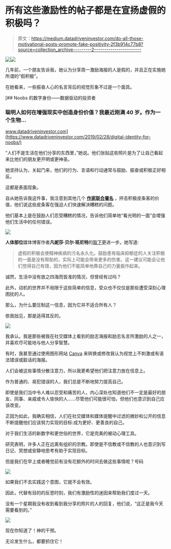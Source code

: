 # 所有这些激励性的帖子都是在宣扬虚假的积极吗？

> 原文：<https://medium.datadriveninvestor.com/do-all-those-motivational-posts-promote-fake-positivity-2f3b914c77b8?source=collection_archive---------2----------------------->

[![](img/30f0585d73850af2a98bc7d48ffbf458.png)](http://www.track.datadriveninvestor.com/1B9E)![](img/3e3ba27bf79b6b34ded068a35e49c3c0.png)

几年前，一个朋友告诉我，她认为分享周一激励海报的人是假的，并且正在实施她所谓的“假积极”。

在她看来，一些振奋人心的名言背后的视觉形象不过是一个面具。

[](https://www.datadriveninvestor.com/2019/02/28/digital-identity-for-noobs/) [## Noobs 的数字身份——数据驱动的投资者

### 聪明人如何在增强现实中创造身份价值？我最近刚满 40 岁。作为一个生物…

www.datadriveninvestor.com](https://www.datadriveninvestor.com/2019/02/28/digital-identity-for-noobs/) 

“人们不是生活在他们分享的东西里，”她说。他们张贴这些照片是为了让自己看起来比他们的朋友更开明或更神圣。

她坚持认为，关起门来，他们的行为、言语和行动通常与鼓励、振奋或积极正好相反。

这都是表面现象。

自从她告诉我这件事，我注意到其他几个 [**作家联合署名**](https://medium.com/@rachelwayne/why-positivity-culture-is-a-problem-f55aac748461) ，抨击积极皮条客的价值，他们说这些皮条客在强迫人们快速解决糟糕的问题。

他们基本上是在鼓励人们忍受糟糕的情况，告诉他们简单地“看光明的一面”会增强他们生活中的任何错误。

![](img/94fefd0a54abb26dd506707b4b2177e6.png)

**人体部位**媒体博客作者**凡妮莎·贝尔·班尼特**的[取下](https://humanparts.medium.com/the-danger-in-fake-positivity-and-spiritual-bypassing-c202040b8dd3)更进一步。她写道:

> 虚假的积极会使精神疾病的污名永久化。鼓励患有临床抑郁症的人关注积极的一面是没有帮助的，实际上可能会带来更多的伤害。这一建议可能会让他们觉得自己有错，因为他们不能简单地靠自己的力量振作起来。

诚然，生活中没有放之四海而皆准的情况，但曾经有过吗？

此外，动机的世界并不局限于这些简单的信息，受众也不仅仅是那些遭受深刻心理困扰的人。

那么，为什么要压制这一信息，因为它并不适合所有人？

依我拙见，那是适得其反的。

![](img/46f4cb0d3e76107502e9b5027f57653d.png)

我承认。我是那些被我在社交媒体上看到的励志海报和励志名言所激励的人之一，并喜欢尽可能地与他人分享智慧。

有时，我甚至通过使用图形网站 [Canva](https://fave.co/2MBrQEk) 来转换或修改我认为视觉上不刺激或有语法错误或脏话的海报。

人们会被这些事情分散注意力，所以我更希望他们把注意力放在信息上。

作为普通的、易犯错误的人，我们总是不断地努力提高自己。

即使是我们当中令人难以忍受和痛苦的人，内心深处也知道他们不一定是最好的朋友、同事、亲戚或令人愉快的人……尽管他们可能很可怕，但他们也意识到自己应该改变。

正因为如此，我确实相信，人们在社交媒体和媒体提醒中过滤的微妙和公开的信息不断提醒他们应该努力实现的目标:成为更好、更善良的自己。

对于我们生活的新数字和更世俗的世界，它是完美的被动心理工具。

研究表明，许多人正在远离有组织的宗教。即使是不信教或不信教的人也意识到写日记、冥想或安静地思考有助于实现目标。

但是我们在早上或者睡觉前有没有花额外的时间去做这些事情呢？号码

![](img/d7856b77d9d3766b67a302eb1ab88270.png)

如果我们不去实践这个意图，它就不会有效。

因此，代替有目的的反思时刻，我们有激励性的迷因来帮助我们度过一天。

没有一个星期我没有收到看到我分享的照片的人的回复，他们说，“这正是我今天需要看到的。”

![](img/372775e4912c4b5072f85bd44ade4bfe.png)

现在你知道了！神的干预。

无论发生什么，都要抓住它！